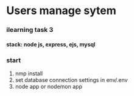 # Users manage sytem
### ilearning task 3

#### stack: node js, express, ejs, mysql

### start
1. nmp install
2. set database connection settings in env/.env
3. node app or nodemon app
